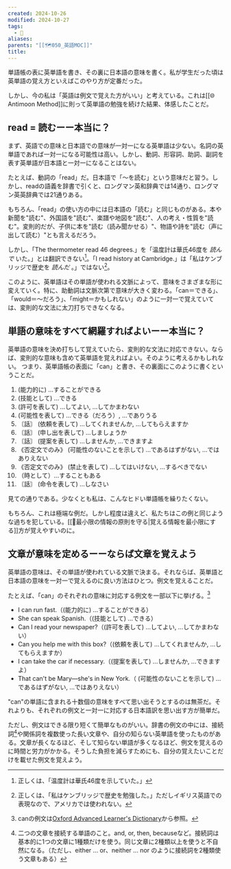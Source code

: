```yaml
---
created: 2024-10-26
modified: 2024-10-27
tags:
  - 💭
aliases: 
parents: "[[🗺️050_英語MOC]]"
title: 
---
```

単語帳の表に英単語を書き、その裏に日本語の意味を書く。私が学生だった頃は英単語の覚え方といえばこのやり方が定番だった。

しかし、今の私は「英語は例文で覚えた方がいい」と考えている。これは[[🌐Antimoon Method]]に則って英単語の勉強を続けた結果、体感したことだ。

## read = 読むーー本当に？
まず、英語での意味と日本語での意味が一対一になる英単語は少ない。名詞の英単語であれば一対一になる可能性は高い。しかし、動詞、形容詞、助詞、副詞を表す英単語が日本語と一対一になることはない。

たとえば、動詞の「read」だ。日本語で「〜を読む」という意味だと習う。しかし、readの語義を辞書で引くと、ロングマン英和辞典では14通り、ロングマン英英辞典では21通りある。

もちろん、「read」の使い方の中には日本語の「読む」と同じものがある。本や新聞を"読む"、外国語を"読む"、楽譜や地図を"読む"、人の考え・性質を"読む"。変則的だが、子供に本を"読む（読み聞かせる）"、物語や詩を"読む（声に出して読む）"とも言えるだろう。

しかし、「The thermometer read 46 degrees.」を「温度計は華氏46度を *読んで* いた。」とは翻訳できない[^thermometer]。「I read history at Cambridge.」は「私はケンブリッジで歴史を *読んだ* 。」ではない[^cambridge]。

[^thermometer]: 正しくは、「温度計は華氏46度を示していた。」
[^cambridge]: 正しくは、「私はケンブリッジで歴史を勉強した。」ただしイギリス英語での表現なので、アメリカでは使われない。

このように、英単語はその単語が使われる文脈によって、意味をさまざまな形に変えていく。特に、助動詞は文脈次第で意味が大きく変わる。「can＝できる」、「would＝〜だろう」、「might＝かもしれない」のように一対一で覚えていては、変則的な文法に太刀打ちできなくなる。

## 単語の意味をすべて網羅すればよいーー本当に？
英単語の意味を決め打ちして覚えていたら、変則的な文法に対応できない。ならば、変則的な意味も含めて英単語を覚えればよい。そのように考えるかもしれない。
つまり、英単語帳の表面に「can」と書き、その裏面にこのように書くということだ。

1. (能力的に) …することができる
2. (技能として) …できる
3. (許可を表して) …してよい, …してかまわない
4. (可能性を表して) …できる（だろう）, …でありうる
5. 〘話〙 (依頼を表して) …してくれませんか, …してもらえますか
6. 〘話〙 (申し出を表して) …しましょうか
7. 〘話〙 (提案を表して) …しませんか, …できますよ
8.  《否定文でのみ》 (可能性のないことを示して) …であるはずがない, …ではありえない
9. 《否定文でのみ》 (禁止を表して) …してはいけない, …するべきでない
10. （時として）…することもある
11. 〘話〙 (命令を表して) …しなさい

見ての通りである。少なくとも私は、こんなヒドい単語帳を繰りたくない。

もちろん、これは極端な例だ。しかし程度は違えど、私たちはこの例と同じような過ちを犯している。[[💬最小限の情報の原則を守る|覚える情報を最小限にする]]方が覚えやすいのに。

## 文章が意味を定めるーーならば文章を覚えよう
英単語の意味は、その単語が使われている文脈で決まる。それならば、英単語と日本語の意味を一対一で覚えるのに良い方法はひとつ。例文を覚えることだ。

たとえば、「can」のそれぞれの意味に対応する例文を一部以下に挙げる。[^oxford]
- I can run fast.（(能力的に) …することができる）
- She can speak Spanish.（(技能として) …できる）
- Can I read your newspaper?（(許可を表して) …してよい, …してかまわない）
- Can you help me with this box?（(依頼を表して) …してくれませんか, …してもらえますか）
- I can take the car if necessary.（(提案を表して) …しませんか, …できますよ）
- That can't be Mary—she's in New York.（ (可能性のないことを示して) …であるはずがない, …ではありえない）

[^oxford]: canの例文は[Oxford Advanced Learner's Dictionary](https://www.oxfordlearnersdictionaries.com/definition/english/can1?q=can)から参照。

"can"の単語に含まれる十数個の意味をすべて思い出そうとするのは無茶だ。それよりも、それぞれの例文と一対一に対応する日本語訳を思い出す方が簡単だ。

ただし、例文はできる限り短くて簡単なものがいい。辞書の例文の中には、接続詞[^conjunction]や関係詞を複数使った長い文章や、自分の知らない英単語を使ったものがある。文章が長くなるほど、そして知らない単語が多くなるほど、例文を覚えるのに時間と労力がかかる。そうした負担を減らすためにも、自分の覚えたいことだけを載せた例文を覚えよう。

[^conjunction]: 二つの文章を接続する単語のこと。and, or, then, becauseなど。接続詞は基本的に1つの文章に1種類だけを使う。同じ文章に2種類以上を使うと不自然になる。（ただし、either ... or、neither ... nor のように接続詞を2種類使う文章もある）
